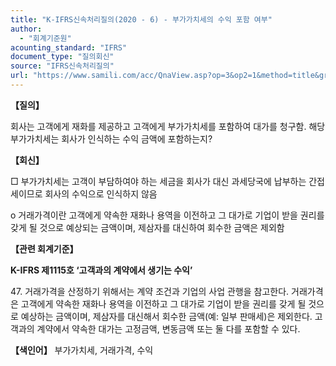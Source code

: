 ```yaml
---
title: "K-IFRS신속처리질의(2020 - 6) - 부가가치세의 수익 포함 여부"
author:
  - "회계기준원"
acounting_standard: "IFRS"
document_type: "질의회신"
source: "IFRS신속처리질의"
url: "https://www.samili.com/acc/QnaView.asp?op=3&op2=1&method=title&group=2124-15;1&orgcode=3&searchword=&page=34&code=K%2DIFRS%EC%8B%A0%EC%86%8D%EC%B2%98%EB%A6%AC%EC%A7%88%EC%9D%98%2D6%3A202001"
---
```

**【질의】**

  

회사는 고객에게 재화를 제공하고 고객에게 부가가치세를 포함하여 대가를 청구함. 해당 부가가치세는 회사가 인식하는 수익 금액에 포함하는지?

  
  

**【회신】**

  

□ 부가가치세는 고객이 부담하여야 하는 세금을 회사가 대신 과세당국에 납부하는 간접세이므로 회사의 수익으로 인식하지 않음

  

o 거래가격이란 고객에게 약속한 재화나 용역을 이전하고 그 대가로 기업이 받을 권리를 갖게 될 것으로 예상되는 금액이며, 제삼자를 대신하여 회수한 금액은 제외함

  
  

**【관련 회계기준】**

  

**K-IFRS 제1115호 ‘고객과의 계약에서 생기는 수익’**

  

47\. 거래가격을 산정하기 위해서는 계약 조건과 기업의 사업 관행을 참고한다. 거래가격은 고객에게 약속한 재화나 용역을 이전하고 그 대가로 기업이 받을 권리를 갖게 될 것으로 예상하는 금액이며, 제삼자를 대신해서 회수한 금액(예: 일부 판매세)은 제외한다. 고객과의 계약에서 약속한 대가는 고정금액, 변동금액 또는 둘 다를 포함할 수 있다.

  
  

**【색인어】** 부가가치세, 거래가격, 수익

